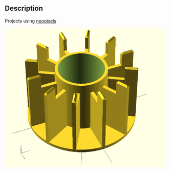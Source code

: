 Description
--------

  Projects using [neopixels](http://www.adafruit.com/category/168)

 ![ScreenShot](https://raw.githubusercontent.com/l0gikG8/Neopixel/master/ringreflector.png)

